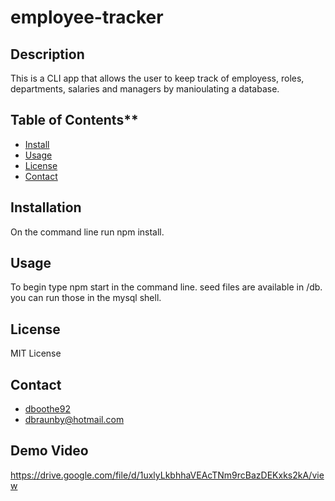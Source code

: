 # employee-tracker

## Description
This is a CLI app that allows the user to keep track of employess, roles, departments, salaries and managers by manioulating a database. 

## Table of Contents**
- [Install](#Installation)
- [Usage](#Usage)
- [License](#License)
- [Contact](#Contact)

## <a name = "Installation"></a> Installation
On the command line run npm install.

## <a name = "Usage"></a> Usage
To begin type npm start in the command line. seed files are available in /db. you can run those in the mysql shell. 

## <a name = "License"></a> License
MIT License

## <a name = "Contact"></a>Contact
- [dboothe92](https://www.github.com/dboothe92)
- [dbraunby@hotmail.com](mailto:dbraunby@hotmail.com)

## Demo Video
https://drive.google.com/file/d/1uxlyLkbhhaVEAcTNm9rcBazDEKxks2kA/view